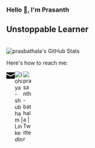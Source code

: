 <!--### Hi there 👋
-->

<!--
**prasbathala/prasbathala** is a ✨ _special_ ✨ repository because its `README.md` (this file) appears on your GitHub profile.

Here are some ideas to get you started:

- 🔭 I’m currently working on ...
- 🌱 I’m currently learning ...
- 👯 I’m looking to collaborate on ...
- 🤔 I’m looking for help with ...
- 💬 Ask me about ...
- 📫 How to reach me: ...
- 😄 Pronouns: ...
- ⚡ Fun fact: ...
-->

### Hello 👋, I'm Prasanth
## Unstoppable Learner

<br/>

<img align="center" alt="prasbathala's GitHub Stats" src="https://github-readme-stats.vercel.app/api?username=prasbathala&include_all_commits=true&count_private=true&show_icons=true&theme=dark">

<br/>

Here's how to reach me:  

[<img align="left" alt="pbathala3@gatech.edu | Email" width="22px" src="https://raw.githubusercontent.com/iconic/open-iconic/master/svg/envelope-closed.svg" />][email]
[<img align="left" alt="lohiya-shubham | LinkedIn" width="22px" src="https://cdn.jsdelivr.net/npm/simple-icons@v3/icons/linkedin.svg" />][linkedin]
[<img align="left" alt="prasanth-bathala | Twitter" width="22px" src="https://cdn.jsdelivr.net/npm/simple-icons@3.13.0/icons/leetcode.svg" />][Leetcode]


[email]: mailto:pbathala3@gatech.edu
[linkedin]: https://www.linkedin.com/in/prasanthbathala
[Leetcode]: https://www.leetcode.com/prasanth-bathala


